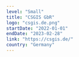 ```yaml
---
level: "Small"
title: "CSGIS GbR"
logo: "csgis.de.png"
startDate: "2022-01-01"
endDate: "2023-02-28"
link: "https://csgis.de/"
country: "Germany"
---
```

